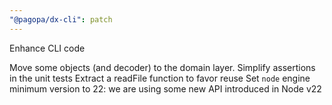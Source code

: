```yaml
---
"@pagopa/dx-cli": patch
---
```


Enhance CLI code

Move some objects (and decoder) to the domain layer.
Simplify assertions in the unit tests
Extract a readFile function to favor reuse
Set `node` engine minimum version to 22: we are using some new API introduced in Node v22
